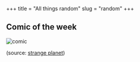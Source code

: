 +++ 
title = "All things random"
slug = "random"
+++

## Comic of the week

![comic](/images/not_trained_small.jpg?raw=true)

(source: [strange planet](https://www.nathanwpyle.art/strangeplanet))

